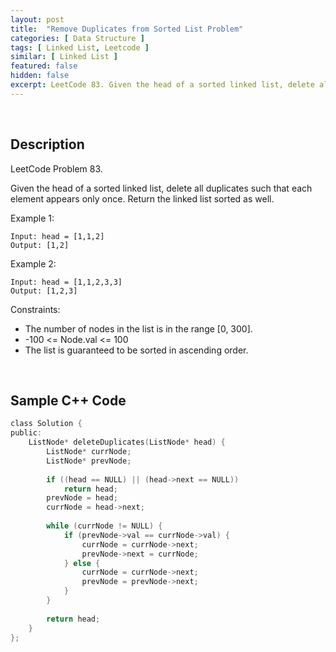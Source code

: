 ```yaml
---
layout: post
title:  "Remove Duplicates from Sorted List Problem"
categories: [ Data Structure ]
tags: [ Linked List, Leetcode ]
similar: [ Linked List ]
featured: false
hidden: false
excerpt: LeetCode 83. Given the head of a sorted linked list, delete all duplicates such that each element appears only once. Return the linked list sorted as well.
---
```


<br />

## Description

LeetCode Problem 83. 

Given the head of a sorted linked list, delete all duplicates such that each element appears only once. Return the linked list sorted as well.

 

Example 1:
```
Input: head = [1,1,2]
Output: [1,2]
```

Example 2:
```
Input: head = [1,1,2,3,3]
Output: [1,2,3]
```

Constraints:

* The number of nodes in the list is in the range [0, 300].
* -100 <= Node.val <= 100
* The list is guaranteed to be sorted in ascending order.

<br />

## Sample C++ Code


```c
class Solution {
public:
    ListNode* deleteDuplicates(ListNode* head) {
        ListNode* currNode;
        ListNode* prevNode;
        
        if ((head == NULL) || (head->next == NULL))
            return head;
        prevNode = head;
        currNode = head->next;
        
        while (currNode != NULL) {
            if (prevNode->val == currNode->val) {
                currNode = currNode->next;
                prevNode->next = currNode;
            } else {
                currNode = currNode->next;
                prevNode = prevNode->next;
            }
        }
        
        return head;
    }
};
```

